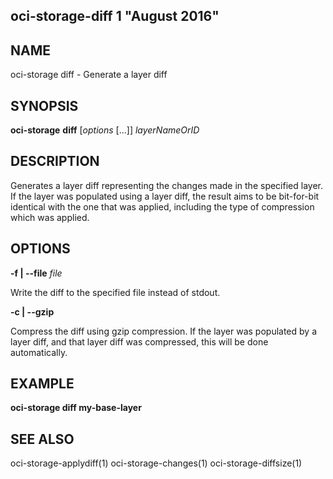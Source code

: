 ## oci-storage-diff 1 "August 2016"

## NAME
oci-storage diff - Generate a layer diff

## SYNOPSIS
**oci-storage** **diff** [*options* [...]] *layerNameOrID*

## DESCRIPTION
Generates a layer diff representing the changes made in the specified layer.
If the layer was populated using a layer diff, the result aims to be
bit-for-bit identical with the one that was applied, including the type of
compression which was applied.

## OPTIONS
**-f | --file** *file*

Write the diff to the specified file instead of stdout.

**-c | --gzip**

Compress the diff using gzip compression.  If the layer was populated by a
layer diff, and that layer diff was compressed, this will be done
automatically.

## EXAMPLE
**oci-storage diff my-base-layer**

## SEE ALSO
oci-storage-applydiff(1)
oci-storage-changes(1)
oci-storage-diffsize(1)
